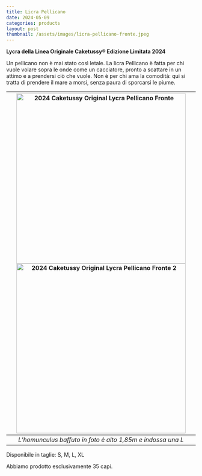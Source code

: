 ```yaml
---
title: Licra Pellicano
date: 2024-05-09
categories: products
layout: post
thumbnail: /assets/images/licra-pellicano-fronte.jpeg
---
```

**Lycra della Linea Originale Caketussy® Edizione Limitata 2024**

Un pellicano non è mai stato così letale. La licra Pellicano è fatta per chi vuole volare sopra le onde come un cacciatore, pronto a scattare in un attimo e a prendersi ciò che vuole. Non è per chi ama la comodità: qui si tratta di prendere il mare a morsi, senza paura di sporcarsi le piume.

| <img src="{{ site.baseurl }}/assets/images/licra-pellicano-fronte.jpeg" alt="2024 Caketussy Original Lycra Pellicano Fronte" class="wide-img;" style="height: 450px"> <img src="{{ site.baseurl }}/assets/images/licra-pellicano-retro.jpeg" alt="2024 Caketussy Original Lycra Pellicano Fronte 2" class="wide-img;" style="height: 450px"> |
|:--:|
| *L’homunculus baffuto in foto è alto 1,85m e indossa una L* |

Disponibile in taglie: S, M, L, XL

Abbiamo prodotto esclusivamente 35 capi.
